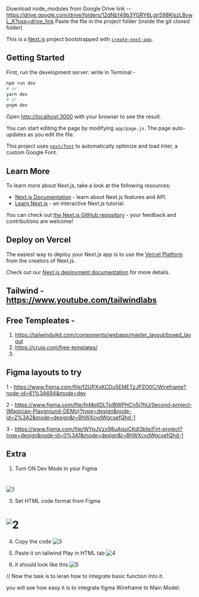 Download node_modules  from Google Drive link --  
https://drive.google.com/drive/folders/12dNb149b3YGRY6Lgjr598KlszL8vwL_K?usp=drive_link
Paste the file in the project folder (inside the git cloned folder)




This is a [Next.js](https://nextjs.org/) project bootstrapped with [`create-next-app`](https://github.com/vercel/next.js/tree/canary/packages/create-next-app).

## Getting Started

First, run the development server:
 write in Terminal - 
```bash
npm run dev
# or
yarn dev
# or
pnpm dev
```

Open [http://localhost:3000](http://localhost:3000) with your browser to see the result.

You can start editing the page by modifying `app/page.js`. The page auto-updates as you edit the file.

This project uses [`next/font`](https://nextjs.org/docs/basic-features/font-optimization) to automatically optimize and load Inter, a custom Google Font.

## Learn More

To learn more about Next.js, take a look at the following resources:

- [Next.js Documentation](https://nextjs.org/docs) - learn about Next.js features and API.
- [Learn Next.js](https://nextjs.org/learn) - an interactive Next.js tutorial.

You can check out [the Next.js GitHub repository](https://github.com/vercel/next.js/) - your feedback and contributions are welcome!

## Deploy on Vercel

The easiest way to deploy your Next.js app is to use the [Vercel Platform](https://vercel.com/new?utm_medium=default-template&filter=next.js&utm_source=create-next-app&utm_campaign=create-next-app-readme) from the creators of Next.js.

Check out our [Next.js deployment documentation](https://nextjs.org/docs/deployment) for more details.

## Tailwind - https://www.youtube.com/tailwindlabs


## Free Templeates - 

1. https://tailwinduikit.com/components/webapp/master_layout/boxed_layout
2. https://cruip.com/free-templates/
3. 


## Figma layouts to try 

1 -  https://www.figma.com/file/f2UPXxKCDu5EMETzJPZO0C/Wireframe?node-id=61%3A694&mode=dev

2 -  https://www.figma.com/file/fnMpIlDLTplBWPHCn5j7hU/Second-project-(Magician-Playground-DEMo)?type=design&node-id=2%3A2&mode=design&t=BhWXcvdWgcxefQhd-1

3 - https://www.figma.com/file/WYpJVzx98uAjsoCKdj3bIe/Firt-project?type=design&node-id=0%3A1&mode=design&t=BhWXcvdWgcxefQhd-1

## Extra 


1. Turn ON Dev Mode in your Figma
# 
 ![1](https://github.com/Beyonder101/learning-WD/assets/117578779/cd76fb05-3ed6-45c5-bc20-42b7cdcd5959)


3. Set HTML code format from Figma 
# ![2](https://github.com/Beyonder101/learning-WD/assets/117578779/c9b8dab9-e744-497e-b0d2-c834de4df0cb)

4. Copy the code
 ![3](https://github.com/Beyonder101/learning-WD/assets/117578779/0e04d467-156b-4d29-ace4-be925167fdc5)


5. Paste it on tailwind Play in HTML tab
 ![4](https://github.com/Beyonder101/learning-WD/assets/117578779/964794e0-72c0-4e40-a584-d1062e56f03b)


6. it should look like this
 ![5](https://github.com/Beyonder101/learning-WD/assets/117578779/1091a7a8-1066-4305-b04f-cae4dd380130)

//
Now the task is to leran how to integrate basic function Into it.

you will see how easy it is to integrate figma Wireframe to Main Model.
